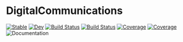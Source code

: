 # DigitalCommunications

[![Stable](https://img.shields.io/badge/docs-stable-blue.svg)](https://zekeriyasari.github.io/DigitalCommunications.jl/stable)
[![Dev](https://img.shields.io/badge/docs-dev-blue.svg)](https://zekeriyasari.github.io/DigitalCommunications.jl/dev)
[![Build Status](https://travis-ci.com/zekeriyasari/DigitalCommunications.jl.svg?branch=master)](https://travis-ci.com/zekeriyasari/DigitalCommunications.jl)
[![Build Status](https://ci.appveyor.com/api/projects/status/github/zekeriyasari/DigitalCommunications.jl?svg=true)](https://ci.appveyor.com/project/zekeriyasari/DigitalCommunications-jl)
[![Coverage](https://codecov.io/gh/zekeriyasari/DigitalCommunications.jl/branch/master/graph/badge.svg)](https://codecov.io/gh/zekeriyasari/DigitalCommunications.jl)
[![Coverage](https://coveralls.io/repos/github/zekeriyasari/DigitalCommunications.jl/badge.svg?branch=master)](https://coveralls.io/github/zekeriyasari/DigitalCommunications.jl?branch=master)
![Documentation](https://github.com/zekeriyasari/DigitalCommunications.jl/workflows/Documentation/badge.svg)
